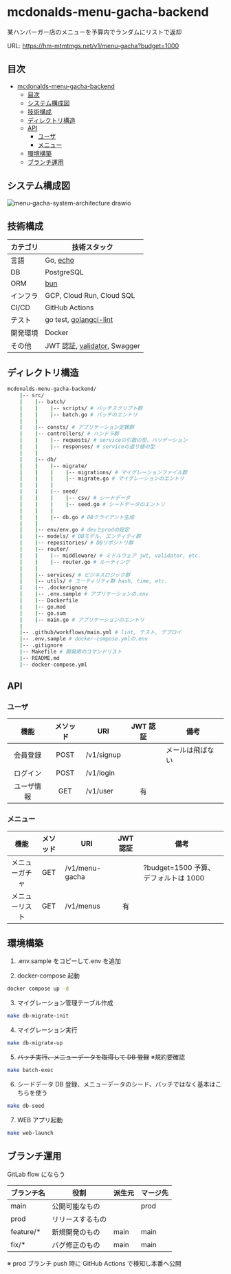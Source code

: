 # mcdonalds-menu-gacha-backend

某ハンバーガー店のメニューを予算内でランダムにリストで返却

URL: https://hm-mtmtmgs.net/v1/menu-gacha?budget=1000

## 目次

- [mcdonalds-menu-gacha-backend](#mcdonalds-menu-gacha-backend)
  - [目次](#目次)
  - [システム構成図](#システム構成図)
  - [技術構成](#技術構成)
  - [ディレクトリ構造](#ディレクトリ構造)
  - [API](#api)
    - [ユーザ](#ユーザ)
    - [メニュー](#メニュー)
  - [環境構築](#環境構築)
  - [ブランチ運用](#ブランチ運用)

## システム構成図

![menu-gacha-system-architecture drawio](https://github.com/hm-mtmtmgs/mcdonalds-menu-gacha-backend/assets/150935913/e7fe37ac-1d86-4483-8950-493dff68eaf7)

## 技術構成

| カテゴリ | 技術スタック                                                               |
| -------- | -------------------------------------------------------------------------- |
| 言語     | Go, [echo](https://github.com/labstack/echo)                               |
| DB       | PostgreSQL                                                                 |
| ORM      | [bun](https://github.com/uptrace/bun)                                      |
| インフラ | GCP, Cloud Run, Cloud SQL                                                  |
| CI/CD    | GitHub Actions                                                             |
| テスト   | go test, [golangci-lint](https://github.com/golangci/golangci-lint)        |
| 開発環境 | Docker                                                                     |
| その他   | JWT 認証, [validator](https://github.com/go-playground/validator), Swagger |

## ディレクトリ構造

```sh
mcdonalds-menu-gacha-backend/
    |-- src/
    |    |-- batch/
    |    |    |-- scripts/ # バッチスクリプト群
    |    |    |-- batch.go # バッチのエントリ
    |    |
    |    |-- consts/ # アプリケーション定数群
    |    |-- controllers/ # ハンドラ群
    |    |    |-- requests/ # serviceの引数の型、バリデーション
    |    |    |-- responses/ # serviceの返り値の型
    |    |
    |    |-- db/
    |    |    |-- migrate/
    |    |    |    |-- migrations/ # マイグレーションファイル群
    |    |    |    |-- migrate.go # マイグレーションのエントリ
    |    |    |
    |    |    |-- seed/
    |    |    |    |-- csv/ # シードデータ
    |    |    |    |-- seed.go # シードデータのエントリ
    |    |    |
    |    |    |-- db.go # DBクライアント生成
    |    |
    |    |-- env/env.go # devとprodの設定
    |    |-- models/ # DBモデル, エンティティ群
    |    |-- repositories/ # DBリポジトリ群
    |    |-- router/
    |    |    |-- middleware/ # ミドルウェア jwt, validator, etc.
    |    |    |-- router.go # ルーティング
    |    |
    |    |-- services/ # ビジネスロジック群
    |    |-- utils/ # ユーティリティ群 hash, time, etc.
    |    |-- .dockerignore
    |    |-- .env.sample # アプリケーションの.env
    |    |-- Dockerfile
    |    |-- go.mod
    |    |-- go.sum
    |    |-- main.go # アプリケーションのエントリ
    |
    |-- .github/workflows/main.yml # lint, テスト, デプロイ
    |-- .env.sample # docker-compose.ymlの.env
    |-- .gitignore
    |-- Makefile # 開発用のコマンドリスト
    |-- README.md
    |-- docker-compose.yml
```

## API

### ユーザ

|    機能    | メソッド | URI        | JWT 認証 | 備考             |
| :--------: | :------: | ---------- | :------: | ---------------- |
|  会員登録  |   POST   | /v1/signup |          | メールは飛ばない |
|  ログイン  |   POST   | /v1/login  |          |                  |
| ユーザ情報 |   GET    | /v1/user   |    有    |                  |

### メニュー

|      機能      | メソッド | URI            | JWT 認証 | 備考                                 |
| :------------: | :------: | -------------- | :------: | ------------------------------------ |
| メニューガチャ |   GET    | /v1/menu-gacha |          | ?budget=1500 予算、デフォルトは 1000 |
| メニューリスト |   GET    | /v1/menus      |    有    |                                      |

## 環境構築

1. .env.sample をコピーして.env を追加

2. docker-compose 起動

```sh
docker compose up -d
```

3. マイグレーション管理テーブル作成

```sh
make db-migrate-init
```

4. マイグレーション実行

```sh
make db-migrate-up
```

5. ~~バッチ実行、メニューデータを取得して DB 登録~~ ※規約要確認

```sh
make batch-exec
```

6. シードデータ DB 登録、メニューデータのシード、バッチではなく基本はこちらを使う

```sh
make db-seed
```

7. WEB アプリ起動

```sh
make web-launch
```

## ブランチ運用

GitLab flow にならう

| ブランチ名 | 役割             | 派生元 | マージ先 |
| ---------- | ---------------- | ------ | -------- |
| main       | 公開可能なもの   |        | prod     |
| prod       | リリースするもの |        |          |
| feature/\* | 新規開発のもの   | main   | main     |
| fix/\*     | バグ修正のもの   | main   | main     |

※ prod ブランチ push 時に GitHub Actions で検知し本番へ公開
